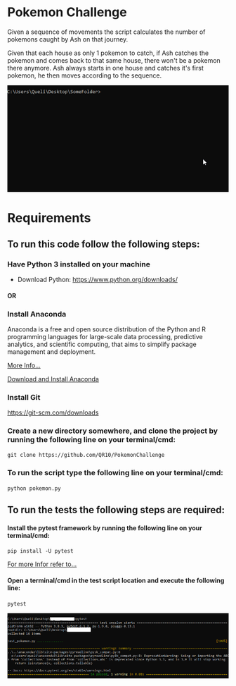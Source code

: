 # Pokemon Challenge

Given a sequence of movements the script calculates the number of pokemons caught by Ash on that journey.

Given that each house as only 1 pokemon to catch, if Ash catches the pokemon and comes back to that same house, there won't be a pokemon there anymore.
Ash always starts in one house and catches it's first pokemon, he then moves according to the sequence. 


![Pokemon](Media/pokemon.gif)


# Requirements

## To run this code follow the following steps:

### Have Python 3 installed on your machine

- Download Python: https://www.python.org/downloads/

#### OR

### Install Anaconda

Anaconda is a free and open source distribution of the Python and R programming languages for large-scale data processing, predictive analytics, and scientific computing, that aims to simplify package management and deployment.

[More Info...](https://www.anaconda.com/)

[Download and Install Anaconda](https://www.anaconda.com/products/individual)



### Install Git 

https://git-scm.com/downloads


### Create a new directory somewhere, and clone the project by running the following line on your terminal/cmd:
```
git clone https://github.com/QR10/PokemonChallenge
```


### To run the script type the following line on your terminal/cmd:
```
python pokemon.py
```

## To run the tests the following steps are required:

#### Install the pytest framework by running the following line on your terminal/cmd:
```
pip install -U pytest
```
[For more Infor refer to...](https://docs.pytest.org/en/stable/getting-started.html)

#### Open a terminal/cmd in the test script location and execute the following line:
```
pytest
```
![Pytest](Media/pytest.png)
